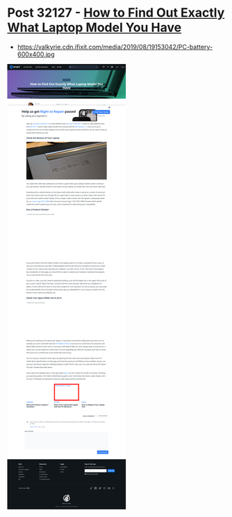 # Post 32127 - [How to Find Out Exactly What Laptop Model You Have](https://www.ifixit.com/News/32127/how-to-find-out-exactly-what-laptop-model-you-have)

- https://valkyrie.cdn.ifixit.com/media/2019/08/19153042/PC-battery-600x400.jpg

![screencap](screenshots/8b8acdd0-6cd2-4a9e-9fd4-caba777f38e7.png)
